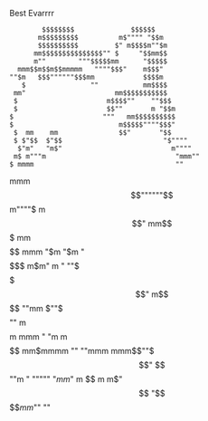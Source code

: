 Best Evarrrr


            $$$$$$$$              $$$$$$
           m$$$$$$$$$          m$"""" "$$m
           $$$$$$$$$$         $" m$$$$m""$m
          mm$$$$$$$$$$$$$$$"" $     "$$mm$$
          m""        """$$$$$mm      "$$$$$
      mmm$$m$$m$$mmmmm   """"$$$"    m$$$"
    ""$m   $$$""""""$$$mm            $$$$m
       $                ""           mm$$$$
     mm"                      mm$$$$$$$$$$$
     $                      m$$$$""    ""$$$
     $                      $$""       m "$$m
    $                      """   mm$$$$$$$$$$
    $                          m$$$$$""""$$$"
     $  mm    mm               $$"       "$$
     $ $"$$  $"$$                         "$""""
      $"m"   "m$"                           m""""
     m$ m"""m                                "mmm""
    $ mmmm                                   ""
 mmm$$""""""$$                                m""""$
m$$"  mm$$$$$$$                                mm
$$  $$$$$$$$$$$$         mmm                "$m "$m
"$$$$$$$$$$$$$$$         m$m"                m     "
 ""$$$$$$$$$$$$"       m$$$$                 ""mm
   $""$$$$$""         m$$$$                m mmm "
   "m              m$$$$$$            mm$mmmm  ""
    ""mmm     mmm$$""$$$"            $$""m   "
         """""   "$mm$"     m        $$
                m         m$"        $$
                "$$$$$mm$""          ""